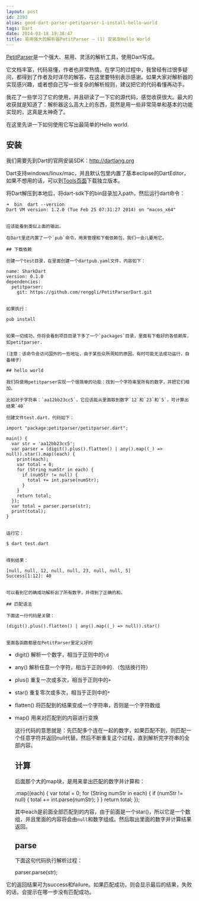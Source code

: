 ```yaml
---
layout: post
id: 2393
alias: good-dart-parser-petitparser-1-install-hello-world
tags: Dart
date: 2014-03-18 19:38:47
title: 易用强大的解析器PetitParser – (1) 安装及Hello World
---
```


[PetitParser](http://github.com/renggli/PetitParserDart)是一个强大、易用、灵活的解析工具，使用Dart写成。

它文档丰富，代码易懂，作者也非常热情。在学习的过程中，我曾经有过很多疑问，都得到了作者及时详尽的解答，在这里要特别表示感谢。如果大家对解析器的实现感兴趣，或者想自己写一些复杂的解析规则，建议把它的代码看懂再动手。

我花了一些学习了它的使用，并且研读了一下它的源代码，感觉收获很大。最大的收获就是知道了：解析器这么高大上的东西，竟然是用一些非常简单和基本的功能实现的，这真是太神奇了。

在这里先讲一下如何使用它写出最简单的Hello world.

## 安装

我们需要先到Dart的官网安装SDK：http://dartlang.org

Dart支持windows/linux/mac，并且默认包里内置了基本eclipse的DartEditor，如果不想用的话，可以到[Tools页面](https://www.dartlang.org/tools/sdk/)下载独立版本。

将Dart解压到本地后，将dart-sdk下的bin目录加入path，然后运行dart命令：

    ➜  bin  dart --version
    Dart VM version: 1.2.0 (Tue Feb 25 07:31:27 2014) on "macos_x64"
    

    应该能看到类似上面的输出。

    在Dart里还内置了一个`pub`命令，用来管理和下载依赖包，我们一会儿要用它。

    ## 下载依赖

    创建一个test目录，在里面创建一个dartpub.yaml文件，内容如下：

    name: SharkDart
    version: 0.1.0
    dependencies:
      petitparser:
        git: https://github.com/renggli/PetitParserDart.git
    

    如果执行：

    pub install
    

    如果一切成功，你将会看到项目目录下多了一个`packages`目录，里面有下载好的各依赖库，如petitparser.

    (注意：该命令会访问国外的一些地址，由于某些众所周知的原因，有时可能无法成功运行，自备梯子）

    ## hello world

    我们将使用petitparser实现一个很简单的功能：找到一个字符串里所有的数字，并把它们相加。

    比如对于字符串：`aa12bb23cc5`，它应该能从里面取到数字`12`和`23`和`5`，可计算出结果`40`

    创建文件test.dart，代码如下：

    import "package:petitparser/petitparser.dart";

    main() {
      var str = 'aa12bb23cc5';
      var parser = (digit().plus().flatten() | any().map((_) => null)).star().map((each) {
        print(each);
        var total = 0;
        for (String numStr in each) {
          if (numStr != null) {
            total += int.parse(numStr);
          }
        }
        return total;
      });
      var total = parser.parse(str);
      print(total);
    }
    

    运行它：

    $ dart test.dart
    

    得到结果：

    [null, null, 12, null, null, 23, null, null, 5]
    Success[1:12]: 40
    

    可以看到它的确成功解析出了所有数字，并得到了正确的和。

    ## 匹配语法

    下面这一行代码是关键：

    (digit().plus().flatten() | any().map((_) => null)).star()
    

    里面各函数都是在PetitParser里定义好的

*   digit() 解析一个数字，相当于正则中的`\d`
*   any() 解析任意一个字符，相当于正则中的`.`（包括换行符）
*   plus() 重复一次或多次，相当于正则中的`+`
*   star() 重复零次或多次，相当于正则中的`*`
*   flatten() 将匹配到的结果变成一个字符串，否则是一个字符数组
*   map() 用来对匹配到的内容进行变换

    这行代码的意思就是：先匹配多个连在一起的数字，如果匹配不到，则匹配一个任意字符并返回null代替。然后不断重复这个过程，直到解析完字符串的全部内容。

    ## 计算

    后面那个大的map块，是用来拿出匹配的数字并计算和：

    .map((each) {
        var total = 0;
        for (String numStr in each) {
          if (numStr != null) {
            total += int.parse(numStr);
          }
        }
        return total;
    });
    

    其中each是前面全部匹配到的内容，由于前面是一个star()，所以它是一个数组，并且里面的内容将会由`null`和数字组成。然后取出里面的数字并计算结果返回。

    ## parse

    下面这句代码执行解析过程：

    parser.parse(str);

它的返回结果可为success和failure。如果匹配成功，则会显示最后的结果，失败的话，会提示在哪一步没有匹配成功。
